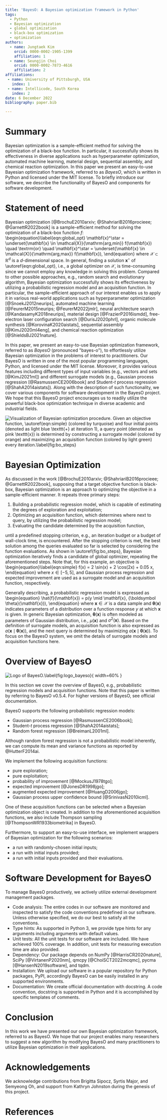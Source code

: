 ```yaml
---
title: 'BayesO: A Bayesian optimization framework in Python'
tags:
  - Python
  - Bayesian optimization
  - global optimization
  - black-box optimization
  - optimization
authors:
  - name: Jungtaek Kim
    orcid: 0000-0002-1905-1399
    affiliation: 1
  - name: Seungjin Choi
    orcid: 0000-0002-7873-4616
    affiliation: 2
affiliations:
 - name: University of Pittsburgh, USA
   index: 1
 - name: Intellicode, South Korea
   index: 2
date: 6 December 2022
bibliography: paper.bib

---
```


# Summary

Bayesian optimization is a sample-efficient method for solving the
optimization of a black-box function. In particular, it successfully shows
its effectiveness in diverse applications such as hyperparameter
optimization, automated machine learning, material design, sequential
assembly, and chemical reaction optimization. In this paper we present an
easy-to-use Bayesian optimization framework, referred to as *BayesO*, which
is written in Python and licensed under the MIT license. To briefly
introduce our software, we describe the functionality of BayesO and
components for software development.

# Statement of need

Bayesian
optimization [@BrochuE2010arxiv; @ShahriariB2016procieee; @GarnettR2022book]
is a sample-efficient method for solving the optimization of a black-box
function $f$:
\begin{equation}\label{eqn:global_opt}
    \mathbf{x}^\star = \underset{\mathbf{x} \in \mathcal{X}}{\mathrm{arg\,min}} f(\mathbf{x}) \quad \textrm{or} \quad \mathbf{x}^\star = \underset{\mathbf{x} \in \mathcal{X}}{\mathrm{arg\,max}} f(\mathbf{x}),
\end{equation}
where $\mathcal{X} \subset \mathbb{R}^d$ is a $d$-dimensional space. In
general, finding a solution $\mathbf{x}^\star$ of \autoref{eqn:global_opt},
i.e., a global optimizer on $\mathcal{X}$, is time-consuming since we
cannot employ any knowledge in solving this problem. Compared to other
possible approaches, e.g., random search and evolutionary algorithm,
Bayesian optimization successfully shows its effectiveness by utilizing a
probabilistic regression model and an acquisition function. In particular,
the sample-efficient approach of our interest enables us to apply it in
various real-world applications such as hyperparameter
optimization [@SnoekJ2012neurips], automated machine
learning [@FeurerM2015neurips; @FeurerM2022jmlr], neural architecture
search [@KandasamyK2018neurips], material design [@FrazierP2016ismdd],
free-electron laser configuration search [@DurisJ2020phrl], organic
molecule synthesis [@KorovinaK2020aistats], sequential
assembly [@KimJ2020ml4eng], and chemical reaction
optimization [@ShieldsBJ2021nature].

In this paper, we present an easy-to-use Bayesian optimization framework,
referred to as *BayesO* (pronounced "bayes-o"), to effortlessly utilize
Bayesian optimization in the problems of interest to practitioners. Our
BayesO is written in one of the most popular programming languages, Python,
and licensed under the MIT license. Moreover, it provides various features
including different types of input variables (e.g., vectors and
sets [@KimJ2021ml]) and different surrogate models (e.g., Gaussian process
regression [@RasmussenCE2006book] and Student-$t$ process
regression [@ShahA2014aistats]). Along with the description of such
functionality, we cover various components for software development in the
BayesO project. We hope that this BayesO project encourages us to readily
utilize the powerful black-box optimization technique in diverse academic
and industrial fields.

![Visualization of Bayesian optimization procedure. Given an objective function, \autoref{eqn:simple} (colored by turquoise) and four initial points (denoted as light blue $\texttt{+}$ at iteration 1), a query point (denoted as pink $\texttt{x}$) is determined by constructing a surrogate model (colored by orange) and maximizing an acquisition function (colored by light green) every iteration.\label{fig:bo_steps}](figures/bo_step_global_local_ei.png)

# Bayesian Optimization

As discussed in the
work [@BrochuE2010arxiv; @ShahriariB2016procieee; @GarnettR2022book],
supposing that a target objective function is black-box, Bayesian
optimization is an approach to optimizing the objective in a
sample-efficient manner. It repeats three primary steps:

1. Building a probabilistic regression model, which is capable of
estimating the degrees of exploration and exploitation;
2. Optimizing an acquisition function, which determines where next to
query, by utilizing the probabilistic regression model;
3. Evaluating the candidate determined by the acquisition function,

until a predefined stopping criterion, e.g., an iteration budget or a budget
of wall-clock time, is encountered. After the stopping criterion is met, the
best solution among the queries evaluated so far is selected by considering
the function evaluations. As shown in \autoref{fig:bo_steps}, Bayesian
optimization iteratively finds a candidate of global optimizer, repeating
the aforementioned steps. Note that, for this example, an objective is
\begin{equation}\label{eqn:simple}
    f(x) = 2 \sin(x) + 2 \cos(2x) + 0.05 x,
\end{equation}
where $x \in [-5, 5]$, and Gaussian process regression and expected
improvement are used as a surrogate model and an acquisition function,
respectively.

Generally describing, a probabilistic regression model is expressed as
\begin{equation}
    \hat{f}(\mathbf{x}) = p(y \mid \mathbf{x}, {\boldsymbol \theta}(\mathbf{x})),
\end{equation}
where $\mathbf{x} \in \mathcal{X}$ is a data sample and
${\boldsymbol \theta}(\mathbf{x})$ indicates parameters of a distribution
over a function response $y$ at which $\mathbf{x}$ is given. In generic
Bayesian optimization, ${\boldsymbol \theta}(\mathbf{x})$ is often modeled
as parameters of Gaussian distribution, i.e., $\mu(\mathbf{x})$ and
$\sigma^2(\mathbf{x})$. Based on the definition of surrogate models, an
acquisition function is also expressed as
$a(\mathbf{x} \mid {\boldsymbol \theta}(\mathbf{x}))$, and the next query is
determined by maximizing
$a(\mathbf{x} \mid {\boldsymbol \theta}(\mathbf{x}))$. To focus on the
BayesO system, we omit the details of surrogate models and acquisition
functions here.

# Overview of BayesO

![Logo of BayesO.\label{fig:logo_bayeso}](figures/logo_bayeso_capitalized.png){ width=60% }

In this section we cover the overview of BayesO, e.g., probabilistic
regression models and acquisition functions. Note that this paper is written
by referring to BayesO v0.5.4. For higher versions of BayesO, see official
documentation.

BayesO supports the following probabilistic regression models:

- Gaussian process regression [@RasmussenCE2006book];
- Student-$t$ process regression [@ShahA2014aistats];
- Random forest regression [@BreimanL2001ml].

Although random forest regression is not a probabilistic model inherently,
we can compute its mean and variance functions as reported
by @HutterF2014ai.

We implement the following acquisition functions:

- pure exploration;
- pure exploitation;
- probability of improvement [@MockusJ1978tgo];
- expected improvement [@JonesDR1998jgo];
- augmented expected improvement [@HuangD2006jgo];
- Gaussian process upper confidence bound [@SrinivasN2010icml].

One of these acquisition functions can be selected when a Bayesian optimization object is created. In addition to the aforementioned acquisition
functions, we also include Thompson sampling [@ThompsonWR1933biometrika]
in BayesO.

Furthermore, to support an easy-to-use interface, we implement wrappers of
Bayesian optimization for the following scenarios:

- a run with randomly-chosen initial inputs;
- a run with initial inputs provided;
- a run with initial inputs provided and their evaluations.

# Software Development for BayesO

To manage BayesO productively, we actively utilize external development
management packages.

- Code analysis: The entire codes in our software are monitored and
inspected to satisfy the code conventions predefined in our software. Unless
otherwise specified, we do our best to satisfy all the conventions.
- Type hints: As supported in Python 3, we provide type hints for any
arguments including arguments with default values.
- Unit tests: All the unit tests for our software are included. We have
achieved 100\% coverage. In addition, unit tests for measuring execution
time are also provided.
- Dependency: Our package depends on NumPy [@HarrisCR2020nature],
SciPy [@VirtanenP2020nm], qmcpy [@ChoiSCT2022mcqmc],
pycma [@HansenN2019software], and tqdm.
- Installation: We upload our software in a popular repository for Python
packages, PyPI, accordingly BayesO can be easily installed in any supported
environments.
- Documentation: We create official documentation with docstring. A code
convention, docstring is supported in Python and it is accomplished by
specific templates of comments.

# Conclusion

In this work we have presented our own Bayesian optimization framework,
referred to as BayesO. We hope that our project enables many researchers to
suggest a new algorithm by modifying BayesO and many practitioners to
utilize Bayesian optimization in their applications.

# Acknowledgements

We acknowledge contributions from Brigitta Sipocz, Syrtis Major, and Semyeong
Oh, and support from Kathryn Johnston during the genesis of this project.

# References
